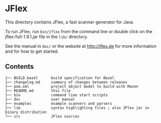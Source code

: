 <!--
  Copyright 2023, Gerwin Klein, Régis Décamps, Steve Rowe
  SPDX-License-Identifier: CC-BY-SA-4.0
-->

# JFlex

This directory contains JFlex, a fast scanner generator for Java.

To run JFlex, run `bin/jflex` from the command line or double click on the
jflex-full-1.9.1.jar file in the `lib/` directory.

See the manual in `doc/` or the website at <http://jflex.de> for more
information and for how to get started.


## Contents

    ├── BUILD.bazel      build specification for Bazel
    ├── changelog.md     summary of changes between releases
    ├── pom.xml          project object model to build with Maven
    ├── README.md        this file
    ├── bin              command line start scripts
    ├── doc              user manual
    ├── examples         example scanners and parsers
    ├── lib              syntax highlighting files ; also JFlex jar in binary distribution
    └── src              JFlex sources
